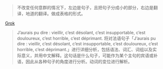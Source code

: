 > 不改变任何意群的情况下，左边是句子，且把句子分成小的部分，右边是翻译，地道的翻译。做成表格的形式。

[Grok](grok.com)

> J’aurais pu dire : vieillir, c’est désolant, c’est insupportable, c’est douloureux, c’est horrible, c’est déprimant.
将对法语句子「J’aurais pu dire : vieillir, c’est désolant, c’est insupportable, c’est douloureux, c’est horrible, c’est déprimant.」进行详细分析，包括语法、词汇、词组以及实际意义，并用中文解释。这句话是什么句子，可能作为某个主句的宾语或补语，因此从各种句子的角度进行分析。动词的变位进行解析。